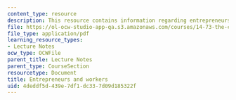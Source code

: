 ```yaml
---
content_type: resource
description: This resource contains information regarding entrepreneurs and workers.
file: https://ol-ocw-studio-app-qa.s3.amazonaws.com/courses/14-73-the-challenge-of-world-poverty-spring-2011/4deddf5d439e7df1dc337d09d185322f_MIT14_73S11_Lec22_slides.pdf
file_type: application/pdf
learning_resource_types:
- Lecture Notes
ocw_type: OCWFile
parent_title: Lecture Notes
parent_type: CourseSection
resourcetype: Document
title: Entrepreneurs and workers
uid: 4deddf5d-439e-7df1-dc33-7d09d185322f
---
```

